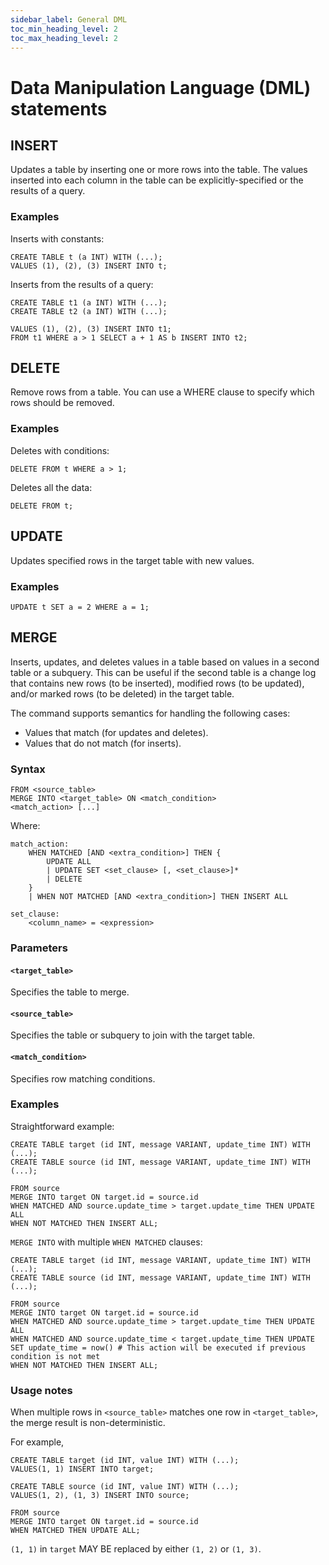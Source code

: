 ```yaml
---
sidebar_label: General DML
toc_min_heading_level: 2
toc_max_heading_level: 2
---
```


# Data Manipulation Language (DML) statements

## INSERT

Updates a table by inserting one or more rows into the table. The values inserted into each column in the table can be explicitly-specified or the results of a query.

### Examples

Inserts with constants:

```scopeql
CREATE TABLE t (a INT) WITH (...);
VALUES (1), (2), (3) INSERT INTO t;
```

Inserts from the results of a query:

```scopeql
CREATE TABLE t1 (a INT) WITH (...);
CREATE TABLE t2 (a INT) WITH (...);

VALUES (1), (2), (3) INSERT INTO t1;
FROM t1 WHERE a > 1 SELECT a + 1 AS b INSERT INTO t2;
```

## DELETE

Remove rows from a table. You can use a WHERE clause to specify which rows should be removed.

### Examples

Deletes with conditions:

```scopeql
DELETE FROM t WHERE a > 1;
```

Deletes all the data:

```scopeql
DELETE FROM t;
```

## UPDATE

Updates specified rows in the target table with new values.

### Examples

```scopeql
UPDATE t SET a = 2 WHERE a = 1;
```

## MERGE

Inserts, updates, and deletes values in a table based on values in a second table or a subquery. This can be useful if the second table is a change log that contains new rows (to be inserted), modified rows (to be updated), and/or marked rows (to be deleted) in the target table.

The command supports semantics for handling the following cases:

* Values that match (for updates and deletes).
* Values that do not match (for inserts).

### Syntax

```scopeql
FROM <source_table>
MERGE INTO <target_table> ON <match_condition>
<match_action> [...]
```

Where:

```
match_action:
    WHEN MATCHED [AND <extra_condition>] THEN { 
        UPDATE ALL 
        | UPDATE SET <set_clause> [, <set_clause>]* 
        | DELETE
    }
    | WHEN NOT MATCHED [AND <extra_condition>] THEN INSERT ALL

set_clause:
    <column_name> = <expression>
```

### Parameters

#### `<target_table>`

Specifies the table to merge.

#### `<source_table>`

Specifies the table or subquery to join with the target table.

#### `<match_condition>`

Specifies row matching conditions.

### Examples

Straightforward example:
```scopeql
CREATE TABLE target (id INT, message VARIANT, update_time INT) WITH (...);
CREATE TABLE source (id INT, message VARIANT, update_time INT) WITH (...);

FROM source
MERGE INTO target ON target.id = source.id
WHEN MATCHED AND source.update_time > target.update_time THEN UPDATE ALL
WHEN NOT MATCHED THEN INSERT ALL;
```

`MERGE INTO` with multiple `WHEN MATCHED` clauses:
```scopeql
CREATE TABLE target (id INT, message VARIANT, update_time INT) WITH (...);
CREATE TABLE source (id INT, message VARIANT, update_time INT) WITH (...);

FROM source
MERGE INTO target ON target.id = source.id
WHEN MATCHED AND source.update_time > target.update_time THEN UPDATE ALL 
WHEN MATCHED AND source.update_time < target.update_time THEN UPDATE SET update_time = now() # This action will be executed if previous condition is not met
WHEN NOT MATCHED THEN INSERT ALL;
```

### Usage notes

When multiple rows in `<source_table>` matches one row in `<target_table>`, the merge result is non-deterministic.

For example,

```scopeql
CREATE TABLE target (id INT, value INT) WITH (...);
VALUES(1, 1) INSERT INTO target;

CREATE TABLE source (id INT, value INT) WITH (...);
VALUES(1, 2), (1, 3) INSERT INTO source;

FROM source
MERGE INTO target ON target.id = source.id
WHEN MATCHED THEN UPDATE ALL;
```

`(1, 1)` in `target` MAY BE replaced by either `(1, 2)` or `(1, 3)`.

